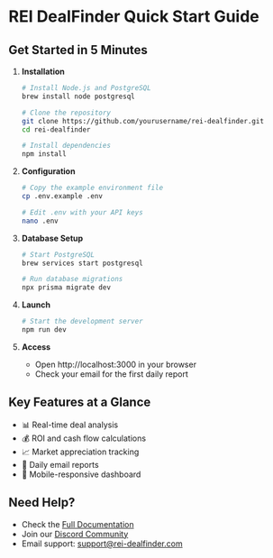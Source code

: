 # REI DealFinder Quick Start Guide

## Get Started in 5 Minutes

1. **Installation**
   ```bash
   # Install Node.js and PostgreSQL
   brew install node postgresql

   # Clone the repository
   git clone https://github.com/yourusername/rei-dealfinder.git
   cd rei-dealfinder

   # Install dependencies
   npm install
   ```

2. **Configuration**
   ```bash
   # Copy the example environment file
   cp .env.example .env

   # Edit .env with your API keys
   nano .env
   ```

3. **Database Setup**
   ```bash
   # Start PostgreSQL
   brew services start postgresql

   # Run database migrations
   npx prisma migrate dev
   ```

4. **Launch**
   ```bash
   # Start the development server
   npm run dev
   ```

5. **Access**
   - Open http://localhost:3000 in your browser
   - Check your email for the first daily report

## Key Features at a Glance

- 📊 Real-time deal analysis
- 💰 ROI and cash flow calculations
- 📈 Market appreciation tracking
- 📧 Daily email reports
- 📱 Mobile-responsive dashboard

## Need Help?

- Check the [Full Documentation](docs/README.md)
- Join our [Discord Community](https://discord.gg/rei-dealfinder)
- Email support: support@rei-dealfinder.com 